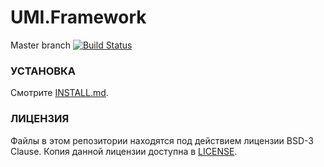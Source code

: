 UMI.Framework
======

Master branch [![Build Status](https://travis-ci.org/Umisoft/umi-framework.png?branch=master)](https://travis-ci.org/Umisoft/umi-framework)

### УСТАНОВКА

Смотрите [INSTALL.md](INSTALL.md).

### ЛИЦЕНЗИЯ

Файлы в этом репозитории находятся под действием лицензии BSD-3 Clause.
Копия данной лицензии доступна в [LICENSE](LICENSE).